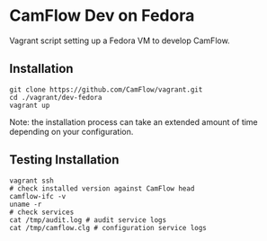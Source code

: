 # CamFlow Dev on Fedora

Vagrant script setting up a Fedora VM to develop CamFlow.

## Installation

```
git clone https://github.com/CamFlow/vagrant.git
cd ./vagrant/dev-fedora
vagrant up
```

Note: the installation process can take an extended amount of time depending on
your configuration.

## Testing Installation

``` shell
vagrant ssh
# check installed version against CamFlow head
camflow-ifc -v
uname -r
# check services
cat /tmp/audit.log # audit service logs
cat /tmp/camflow.clg # configuration service logs
```
